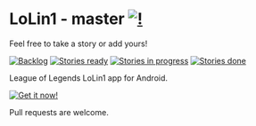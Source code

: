 LoLin1 - master [![!](https://travis-ci.org/Stoyicker/Lollipop-Budget.svg?branch=master)](https://travis-ci.org/Stoyicker/LoLin1)
===============
Feel free to take a story or add yours!

[![Backlog](https://badge.waffle.io/Stoyicker/LoLin1.png?label=backlog&title=Backlog)](https://waffle.io/Stoyicker/LoLin1)
[![Stories ready](https://badge.waffle.io/Stoyicker/LoLin1.png?label=ready&title=Ready)](https://waffle.io/Stoyicker/LoLin1)
[![Stories in progress](https://badge.waffle.io/Stoyicker/LoLin1.png?label=in%20progress&title=In%20Progress)](https://waffle.io/Stoyicker/LoLin1)
[![Stories done](https://badge.waffle.io/Stoyicker/LoLin1.png?label=done&title=Done)](https://waffle.io/Stoyicker/LoLin1)


League of Legends LoLin1 app for Android.

[![Get it now!](http://developer.android.com/images/brand/en_generic_rgb_wo_60.png "Get it now!")](https://play.google.com/store/apps/details?id=org.jorge.lolin1)

Pull requests are welcome.
